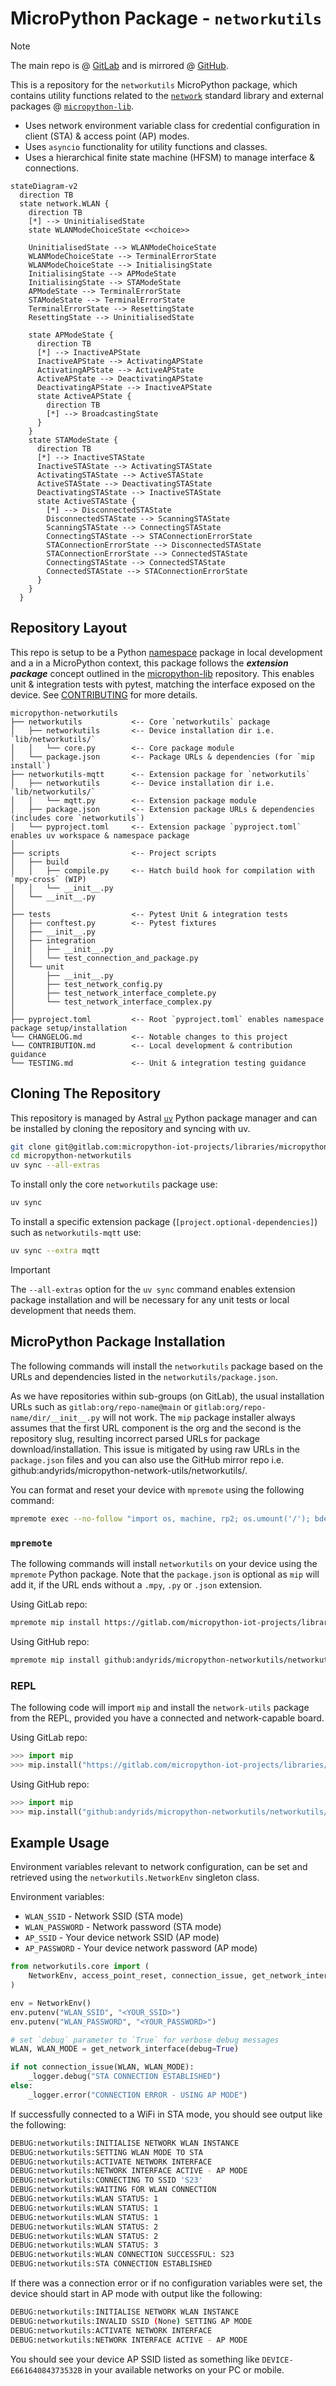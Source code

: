 # MicroPython Package - `networkutils`

> [!NOTE]
> The main repo is @ [GitLab](https://gitlab.com/micropython-iot-projects/libraries/micropython-networkutils) and is mirrored @ [GitHub](https://github.com/andyrids/micropython-networkutils).

This is a repository for the `networkutils` MicroPython package, which contains utility functions related to the [`network`](https://docs.micropython.org/en/latest/library/network.html#module-network) standard library and external packages @ [`micropython-lib`](https://github.com/micropython/micropython-lib).

* Uses network environment variable class for credential configuration in client (STA) & access point (AP) modes.
* Uses `asyncio` functionality for utility functions and classes.
* Uses a hierarchical finite state machine (HFSM) to manage interface & connections.

```mermaid
stateDiagram-v2
  direction TB
  state network.WLAN {
    direction TB
    [*] --> UninitialisedState
    state WLANModeChoiceState <<choice>>

    UninitialisedState --> WLANModeChoiceState
    WLANModeChoiceState --> TerminalErrorState
    WLANModeChoiceState --> InitialisingState
    InitialisingState --> APModeState
    InitialisingState --> STAModeState
    APModeState --> TerminalErrorState
    STAModeState --> TerminalErrorState
    TerminalErrorState --> ResettingState
    ResettingState --> UninitialisedState

    state APModeState {
      direction TB
      [*] --> InactiveAPState
      InactiveAPState --> ActivatingAPState
      ActivatingAPState --> ActiveAPState
      ActiveAPState --> DeactivatingAPState
      DeactivatingAPState --> InactiveAPState
      state ActiveAPState {
        direction TB
        [*] --> BroadcastingState
      }
    }
    state STAModeState {
      direction TB
      [*] --> InactiveSTAState
      InactiveSTAState --> ActivatingSTAState
      ActivatingSTAState --> ActiveSTAState
      ActiveSTAState --> DeactivatingSTAState
      DeactivatingSTAState --> InactiveSTAState
      state ActiveSTAState {
        [*] --> DisconnectedSTAState
        DisconnectedSTAState --> ScanningSTAState
        ScanningSTAState --> ConnectingSTAState
        ConnectingSTAState --> STAConnectionErrorState
        STAConnectionErrorState --> DisconnectedSTAState
        STAConnectionErrorState --> ConnectedSTAState
        ConnectingSTAState --> ConnectedSTAState
        ConnectedSTAState --> STAConnectionErrorState
      }
    }
  }
```

## Repository Layout

This repo is setup to be a Python [namespace](https://packaging.python.org/en/latest/guides/packaging-namespace-packages/) package in local development and a in a MicroPython context, this package follows the ***extension package*** concept outlined in the [micropython-lib](https://github.com/micropython/micropython-lib) repository. This enables unit & integration tests with pytest, matching the interface exposed on the device. See [CONTRIBUTING](./CONTRIBUTING.md) for more details.

```text
micropython-networkutils
├── networkutils           <-- Core `networkutils` package
│   ├── networkutils       <-- Device installation dir i.e. `lib/networkutils/`
│   │   └── core.py        <-- Core package module
│   └── package.json       <-- Package URLs & dependencies (for `mip install`)
├── networkutils-mqtt      <-- Extension package for `networkutils`
│   ├── networkutils       <-- Device installation dir i.e. `lib/networkutils/`
│   │   └── mqtt.py        <-- Extension package module
│   ├── package.json       <-- Extension package URLs & dependencies (includes core `networkutils`)
│   └── pyproject.toml     <-- Extension package `pyproject.toml` enables uv workspace & namespace package
│
├── scripts                <-- Project scripts
│   ├── build
│   │   ├── compile.py     <-- Hatch build hook for compilation with `mpy-cross` (WIP)
│   │   └── __init__.py
│   └── __init__.py
│
├── tests                  <-- Pytest Unit & integration tests
│   ├── conftest.py        <-- Pytest fixtures
│   ├── __init__.py
│   ├── integration
│   │   ├── __init__.py
│   │   └── test_connection_and_package.py
│   └── unit
│       ├── __init__.py
│       ├── test_network_config.py
│       ├── test_network_interface_complete.py
│       └── test_network_interface_complex.py
│
├── pyproject.toml         <-- Root `pyproject.toml` enables namespace package setup/installation
└── CHANGELOG.md           <-- Notable changes to this project
└── CONTRIBUTION.md        <-- Local development & contribution guidance
└── TESTING.md             <-- Unit & integration testing guidance
```

## Cloning The Repository

This repository is managed by Astral [`uv`](https://docs.astral.sh/uv/) Python package manager and can be installed by cloning the repository and syncing with uv.

```sh
git clone git@gitlab.com:micropython-iot-projects/libraries/micropython-networkutils.git
cd micropython-networkutils
uv sync --all-extras
```

To install only the core `networkutils` package use:

```sh
uv sync
```

To install a specific extension package (`[project.optional-dependencies]`) such as `networkutils-mqtt` use:

```sh
uv sync --extra mqtt
```

> [!IMPORTANT]
> The `--all-extras` option for the `uv sync` command enables extension package installation and will be necessary for any unit tests or local development that needs them.

## MicroPython Package Installation

The following commands will install the `networkutils` package based on the URLs and dependencies listed in the `networkutils/package.json`.

As we have repositories within sub-groups (on GitLab), the usual installation URLs such as `gitlab:org/repo-name@main` or `gitlab:org/repo-name/dir/__init__.py` will not work. The `mip` package installer always assumes that the first URL component is the org and the second is the repository slug, resulting incorrect parsed URLs for package download/installation. This issue is mitigated by using raw URLs in the `package.json` files and you can also use the GitHub mirror repo i.e. github:andyrids/micropython-network-utils/networkutils/.

You can format and reset your device with `mpremote` using the following command:

```sh
mpremote exec --no-follow "import os, machine, rp2; os.umount('/'); bdev = rp2.Flash(); os.VfsLfs2.mkfs(bdev, progsize=256); vfs = os.VfsLfs2(bdev, progsize=256); os.mount(vfs, '/'); machine.reset()"
```

### `mpremote`

The following commands will install `networkutils` on your device using the `mpremote` Python package. Note that the `package.json` is optional as `mip` will add it, if the URL ends without a `.mpy`, `.py` or `.json` extension.

Using GitLab repo:

```sh
mpremote mip install https://gitlab.com/micropython-iot-projects/libraries/micropython-networkutils/-/raw/HEAD/networkutils
```

Using GitHub repo:

```sh
mpremote mip install github:andyrids/micropython-networkutils/networkutils
```

### REPL

The following code will import `mip` and install the `network-utils` package from the REPL, provided you have a connected and network-capable board.

Using GitLab repo:

```python
>>> import mip
>>> mip.install("https://gitlab.com/micropython-iot-projects/libraries/micropython-networkutils/-/raw/HEAD/networkutils/package.json")
```

Using GitHub repo:

```python
>>> import mip
>>> mip.install("github:andyrids/micropython-networkutils/networkutils/")
```

## Example Usage

Environment variables relevant to network configuration, can be set and retrieved using the `networkutils.NetworkEnv` singleton class.

Environment variables:

* `WLAN_SSID` - Network SSID (STA mode)
* `WLAN_PASSWORD` - Network password (STA mode)
* `AP_SSID` - Your device network SSID (AP mode)
* `AP_PASSWORD` - Your device network password (AP mode)

```python
from networkutils.core import (
    NetworkEnv, access_point_reset, connection_issue, get_network_interface, _logger
)

env = NetworkEnv()
env.putenv("WLAN_SSID", "<YOUR_SSID>")
env.putenv("WLAN_PASSWORD", "<YOUR_PASSWORD>")

# set `debug` parameter to `True` for verbose debug messages
WLAN, WLAN_MODE = get_network_interface(debug=True)

if not connection_issue(WLAN, WLAN_MODE):
    _logger.debug("STA CONNECTION ESTABLISHED")
else:
    _logger.error("CONNECTION ERROR - USING AP MODE")
```

If successfully connected to a WiFi in STA mode, you should see output like the following:

```sh
DEBUG:networkutils:INITIALISE NETWORK WLAN INSTANCE
DEBUG:networkutils:SETTING WLAN MODE TO STA
DEBUG:networkutils:ACTIVATE NETWORK INTERFACE
DEBUG:networkutils:NETWORK INTERFACE ACTIVE - AP MODE
DEBUG:networkutils:CONNECTING TO SSID 'S23'
DEBUG:networkutils:WAITING FOR WLAN CONNECTION
DEBUG:networkutils:WLAN STATUS: 1
DEBUG:networkutils:WLAN STATUS: 1
DEBUG:networkutils:WLAN STATUS: 1
DEBUG:networkutils:WLAN STATUS: 2
DEBUG:networkutils:WLAN STATUS: 2
DEBUG:networkutils:WLAN STATUS: 3
DEBUG:networkutils:WLAN CONNECTION SUCCESSFUL: S23
DEBUG:networkutils:STA CONNECTION ESTABLISHED
```

If there was a connection error or if no configuration variables were set, the device should start in AP mode with output like the following:

```sh
DEBUG:networkutils:INITIALISE NETWORK WLAN INSTANCE
DEBUG:networkutils:INVALID SSID (None) SETTING AP MODE
DEBUG:networkutils:ACTIVATE NETWORK INTERFACE
DEBUG:networkutils:NETWORK INTERFACE ACTIVE - AP MODE
```

You should see your device AP SSID listed as something like `DEVICE-E66164084373532B` in your available networks on your PC or mobile.
